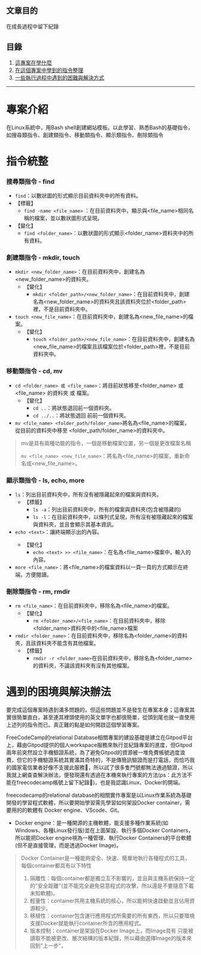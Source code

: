 ##  文章目的

在成長過程中留下紀錄

## 目錄
1. [這專案在學什麼](https://github.com/miamii11036/Building-a-Boilerplate-by-Bash/blob/main/README.md#%E5%B0%88%E6%A1%88%E4%BB%8B%E7%B4%B9)
2. [在這個專案中學到的指令整理](https://github.com/miamii11036/Building-a-Boilerplate-by-Bash/blob/main/README.md#%E6%8C%87%E4%BB%A4%E7%B5%B1%E6%95%B4)
3. [一些執行過程中遇到的困難與解決方式](https://github.com/miamii11036/Building-a-Boilerplate-by-Bash/blob/main/README.md#%E9%81%87%E5%88%B0%E7%9A%84%E5%9B%B0%E5%A2%83%E8%88%87%E8%A7%A3%E6%B1%BA%E8%BE%A6%E6%B3%95)

****
# 專案介紹
在Linux系統中，用Bash shell創建網站模板。以此學習、熟悉Bash的基礎指令，如搜尋類指令、創建類指令、移動類指令、顯示類指令、刪除類指令

# 指令統整
### 搜尋類指令 - find
+ ```find```：以數狀圖的形式顯示目前資料夾中的所有資料。
+ 【標籤】
  + ```find -name <file_name>``` ：在目前資料夾中，顯示與<file_name>相同名稱的檔案，並以數狀圖形式呈現。
+ 【變化】
  + ```find <folder_name>```：以數狀圖的形式顯示<folder_name>資料夾中的所有資料。


### 創建類指令 - mkdir, touch
+ ```mkdir <new_folder_name>```：在目前資料夾中，創建名為<new_folder_name>的資料夾。
  + 【變化】
    + ```mkdir <folder_path>/<new_folder_name>```：在目前資料夾中，創建名為<new_folder_name>的資料夾且該資料夾位於<folder_path>裡，不是目前資料夾中。
+ ```touch <new_file_name>```：在目前資料夾中，創建名為<new_file_name>的檔案。
  + 【變化】
    + ```touch <folder_path>/<new_file_name>```：在目前資料夾中，創建名為<new_file_name>的檔案且該檔案位於<folder_path>裡，不是目前資料夾中。
### 移動類指令 - cd, mv
+ ```cd <folder_name> 或 <file_name>```：將目前狀態移至<folder_name> 或 <file_name> 的資料夾 或 檔案。
  + 【變化】
    + ```cd ..```：將狀態退回前一個資料夾。
    + ```cd ../..```：將狀態退回 前前一個資料夾。
+ ```mv <file_name> <folder_path/folder_name>```將名為<file_name>的檔案，從目前的資料夾中移至 <folder_path/folder_name>的資料夾中。
  
> mv是具有兩種功能的指令，一個是移動檔案位置，另一個是更改檔案名稱
>
> ```mv <file_name> <new_file_name>```：將名為<file_name>的檔案，重新命名成<new_file_name>。


### 顯示類指令 - ls, echo, more
+ ```ls```：列出目前資料夾中，所有沒有被隱藏起來的檔案與資料夾。
  + 【標籤】
     + ```ls -a```：列出目前資料夾中，所有的檔案與資料夾(包含被隱藏的)
     + ```ls -l```：在目前資料夾中，以條列式呈現，所有沒有被隱藏起來的檔案與資料夾，並且會顯示其基本資訊。
+ ```echo <text>```：讓終端顯示出<text>的內容。
  + 【變化】
      + ```echo <text> >> <file_name>```：在名為<file_name>檔案中，輸入<text>的內容。
+ ```more <file_name>```：將<file_name>的檔案資料以一頁一頁的方式顯示在終端，方便閱讀。
### 刪除類指令 - rm, rmdir
+ ```rm <file_name>```：在目前資料夾中，移除名為<file_name>的檔案。
  + 【變化】
    + ```rm <folder_name>/<file_name>```：在目前資料夾中，移除<folder_name>資料夾中的<file_name>檔案
+ ```rmdir <folder_name>```：在目前資料夾中，移除名為<folder_name>的資料夾，且該資料夾不能含有其他檔案。
  + 【標籤】
    + ```rmdir -r <folder_name>```在目前資料夾中，移除名為<folder_name>的資料夾，不論該資料夾有沒有其他檔案。
    
# 遇到的困境與解決辦法
要完成這個專案時遇到滿多問題的，但這些問題並不是發生在專案本身；這專案其實很簡單直白，甚至連其裡頭使用的英文單字也都很簡單，從頭到尾也就一直使用上述列的指令而已。真正難的點是如何開啟這個學習專案。

FreeCodeCamp的relational Database相關專案的建設基礎是建立在Gitpod平台上，藉由Gitpod提供的個人workspace服務來執行並紀錄專案的進度，但Gitpod兩年前突然設立手機驗證系統，為了避免Gitpod的資源被一堆免費帳號過度浪費，但它的手機驗證系統其實滿其奇特的，不是傳簡訊驗證而是打電話，而恰巧我的國家電信業者好像不支援此服務🥲，所以試了很多隻門號都無法通過驗證，所以我就上網查查解決辦法，便發現還有透過在本機來執行專案的方法(ps：此方法不能在freecodecamp帳號上留下紀錄🥲)，也是我認識Linux、Docker的開端。

freecodecamp的relational database的相關實作專案是以Linux作業系統為基礎開發的學習程式軟體，所以要開始學習需先學習如何架設Docker container，需要用的的軟體有 Docker engine、VScode、Git。
+ Docker engine：是一種開源的主機軟體，能支援多種作業系統(如Windows、各種Linux發行版)並在上面架設、執行多個Docker Containers，所以能把Docker engine視為一種管理、執行Docker Containers的平台軟體(但不是直接管理，而是透過Docker Image)。
> Docker Container是一種能夠安全、快速、簡單地執行各種程式的工具，每個container都具有以下特性
> 1. 隔離性：每個container都是獨立互不影響的，並且與主機系統保持一定的"安全距離"(並不能完全避免惡意程式的攻擊，所以還是不要隨意下載未知軟體)。
> 2. 輕量性：container共用主機系統的核心，所以能夠快速啟動並且佔用資源較少。
> 3. 移植性：container包含運行應用程式所需要的所有東西，所以只要環境支援Docker就能執行container所含的應用程式。
> 4. 版本控制：container是架設在Docker Image上，而Image具有 只能被讀取不能被更改、層次結構的版本紀錄，所以藉由選擇Image的版本來回到"上一步"。
